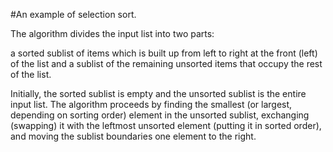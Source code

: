 #An example of selection sort.

The algorithm divides the input list into two parts:

a sorted sublist of items which is built up from left to right
at the front (left) of the list and a sublist of the remaining
unsorted items that occupy the rest of the list.

Initially, the sorted sublist is empty and the unsorted sublist
is the entire input list. The algorithm proceeds by finding the smallest
(or largest, depending on sorting order) element in the unsorted sublist,
exchanging (swapping) it with the leftmost unsorted element
(putting it in sorted order), and moving the sublist boundaries one element to the right.
